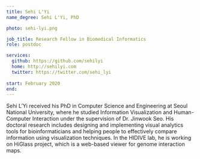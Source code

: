 ```yaml
---
title: Sehi L'Yi
name_degree: Sehi L'Yi, PhD

photo: sehi-lyi.png

job_title: Research Fellow in Biomedical Informatics
role: postdoc

services:
  github: https://github.com/sehilyi
  home: http://sehilyi.com
  twitter: https://twitter.com/sehi_lyi
  
start: February 2020
end:
---
```

Sehi L’Yi received his PhD in Computer Science and Engineering at Seoul National University, where he studied Information Visualization and Human-Computer Interaction under the supervision of Dr. Jinwook Seo. His doctoral research includes designing and implementing visual analytics tools for bioinformaticians and helping people to effectively compare information using visualization techniques. In the HIDIVE lab, he is working on HiGlass project, which is a web-based viewer for genome interaction maps.